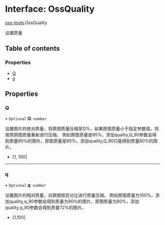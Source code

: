 # Interface: OssQuality

[oss-tools](../wiki/oss-tools).OssQuality

设置质量

## Table of contents

### Properties

- [Q](../wiki/oss-tools.OssQuality#q)
- [q](../wiki/oss-tools.OssQuality#q-1)

## Properties

### Q

• `Optional` **Q**: `number`

设置图片的绝对质量，将原图质量压缩至Q%，如果原图质量小于指定参数值，则按照原图质量重新进行压缩。
例如原图质量是95%，添加quality,Q_90参数会得到质量90％的图片。原图质量是80%，添加quality,Q_90只能得到质量80%的图片。
- [1, 100]

___

### q

• `Optional` **q**: `number`

设置图片的相对质量，对原图按百分比进行质量压缩。
例如原图质量为100%，添加quality,q_90参数会得到质量为90％的图片。原图质量为80%，添加quality,q_90参数会得到质量72%的图片。
- [1,100]
